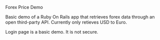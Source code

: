 Forex Price Demo

Basic demo of a Ruby On Rails app that retrieves forex data through an open third-party API.
Currently only retieves USD to Euro.

Login page is a basic demo. It is not secure.
